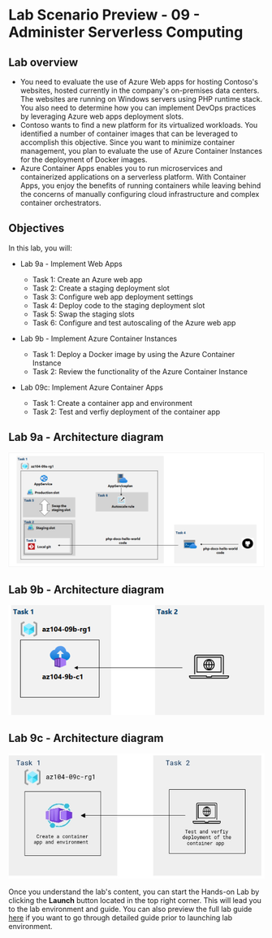 # Lab Scenario Preview - 09 - Administer Serverless Computing
## Lab overview
+ You need to evaluate the use of Azure Web apps for hosting Contoso's websites, hosted currently in the company's on-premises data centers. The websites are running on Windows servers using PHP runtime stack. You also need to determine how you can implement DevOps practices by leveraging Azure web apps deployment slots.
+ Contoso wants to find a new platform for its virtualized workloads. You identified a number of container images that can be leveraged to accomplish this objective. Since you want to minimize container management, you plan to evaluate the use of Azure Container Instances for the deployment of Docker images.
+ Azure Container Apps enables you to run microservices and containerized applications on a serverless platform. With Container Apps, you enjoy the benefits of running containers while leaving behind the concerns of manually configuring cloud infrastructure and complex container orchestrators.

## Objectives
In this lab, you will:
+ Lab 9a - Implement Web Apps
    + Task 1: Create an Azure web app
    + Task 2: Create a staging deployment slot
    + Task 3: Configure web app deployment settings
    + Task 4: Deploy code to the staging deployment slot
    + Task 5: Swap the staging slots
    + Task 6: Configure and test autoscaling of the Azure web app
+ Lab 9b - Implement Azure Container Instances
    + Task 1: Deploy a Docker image by using the Azure Container Instance
    + Task 2: Review the functionality of the Azure Container Instance
      
+ Lab 09c: Implement Azure Container Apps
    + Task 1: Create a container app and environment
    + Task 2: Test and verfiy deployment of the container app

## Lab 9a - Architecture diagram
![image](../media/lab09a.png)

## Lab 9b - Architecture diagram
![image](../media/lab09b.png)

## Lab 9c - Architecture diagram
![image](../media/az-104labnew9.png)

Once you understand the lab's content, you can start the Hands-on Lab by clicking the **Launch** button located in the top right corner. This will lead you to the lab environment and guide. You can also preview the full lab guide [here](https://experience.cloudlabs.ai/#/labguidepreview/8da387c6-31f8-4ee3-b945-e40f1f026219) if you want to go through detailed guide prior to launching lab environment.



